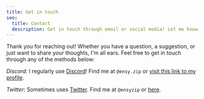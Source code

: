 ```yaml
---
title: Get in touch
seo:
  title: Contact
  description: Get in touch through email or social media! Let me know how I can help.
---
```


Thank you for reaching out! Whether you have a question, a suggestion, or just want to share your thoughts, I'm all ears. Feel free to get in touch through any of the methods below:

_Discord:_
I regularly use [Discord](https://discord.com)! Find me at `@ensy.zip` or [visit this link to my profile](https://discord.com/users/603448257653374976).

_Twitter:_
Sometimes uses [Twitter](https://twitter.com). Find me at `@ensyzip` or [here](https://x.com/ensyzip).